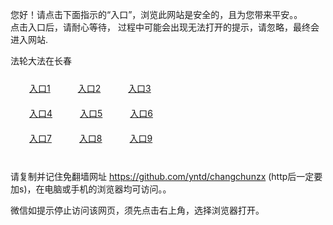 您好！请点击下面指示的“入口”，浏览此网站是安全的，且为您带来平安。。 <br/>
点击入口后，请耐心等待， 过程中可能会出现无法打开的提示，请忽略，最终会进入网站. </br>

法轮大法在长春<br/>
<div style="padding:10px"><a style="margin:20px" target="_blank" href="https://d3vm7j9r06b5bj.cloudfront.net/2Qpsp?kpvaghu" id="ccLink1" rel="nofollow">入口1</a> <a target="_blank" style="margin:20px" href="https://d2detlqklm2rwx.cloudfront.net/2Qpsp?fhcuncyu" id="ccLink2" rel="nofollow">入口2</a> <a style="margin:20px" target="_blank" href="https://d212hcp0clbwcj.cloudfront.net/2Qpsp?dmpdp" id="ccLink3" rel="nofollow">入口3</a></div>

<div style="padding:10px" ><a style="margin:20px" target="_blank" href="https://d3vm7j9r06b5bj.cloudfront.net/2Qpsp?kpvaghu" id="ccLink4" rel="nofollow">入口4</a> <a style="margin:20px" href="https://d2detlqklm2rwx.cloudfront.net/2Qpsp?fhcuncyu" target="_blank" id="ccLink5" rel="nofollow">入口5</a> <a style="margin:20px" href="https://d212hcp0clbwcj.cloudfront.net/2Qpsp?dmpdp" target="_blank" id="ccLink6" rel="nofollow">入口6</a></div>

<div style="padding:10px"><a style="margin:20px" target="_blank" href="https://d3vm7j9r06b5bj.cloudfront.net/2Qpsp?kpvaghu" id="ccLink7" rel="nofollow">入口7</a> <a style="margin:20px" href="https://d2detlqklm2rwx.cloudfront.net/2Qpsp?fhcuncyu" target="_blank" id="ccLink8" rel="nofollow">入口8</a> <a style="margin:20px" target="_blank" href="https://d212hcp0clbwcj.cloudfront.net/2Qpsp?dmpdp" id="ccLink9" rel="nofollow">入口9</a></div>

<br/>



请复制并记住免翻墙网址 https://github.com/yntd/changchunzx (http后一定要加s)，在电脑或手机的浏览器均可访问。。<br/>

微信如提示停止访问该网页，须先点击右上角，选择浏览器打开。
